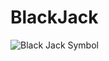 # BlackJack

<img src='https://img.icons8.com/?size=100&id=Avx0ZfIyuJe4&format=png&color=000000' alt="Black Jack Symbol" style="aling-item: left;">
